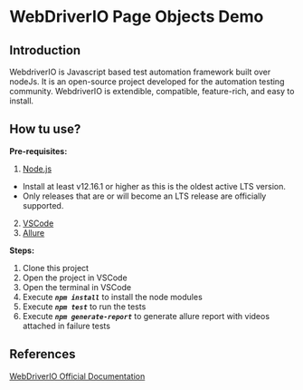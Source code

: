 # WebDriverIO Page Objects Demo

## Introduction
WebdriverIO is Javascript based test automation framework built over nodeJs. It is an open-source project developed for the automation testing community. WebdriverIO is extendible, compatible, feature-rich, and easy to install.

## How tu use?

**Pre-requisites:**
1. [Node.js](http://nodejs.org/)
* Install at least v12.16.1 or higher as this is the oldest active LTS version.
* Only releases that are or will become an LTS release are officially supported.
2. [VSCode](https://code.visualstudio.com/download)
3. [Allure](https://docs.qameta.io/allure/#_installing_a_commandline)

**Steps:**
1. Clone this project
2. Open the project in VSCode
3. Open the terminal in VSCode
4. Execute ***`npm install`*** to install the node modules
5. Execute ***`npm test`*** to run the tests
6. Execute ***`npm generate-report`*** to generate allure report with videos attached in failure tests

## References
[WebDriverIO Official Documentation](https://webdriver.io/docs/gettingstarted.html)
